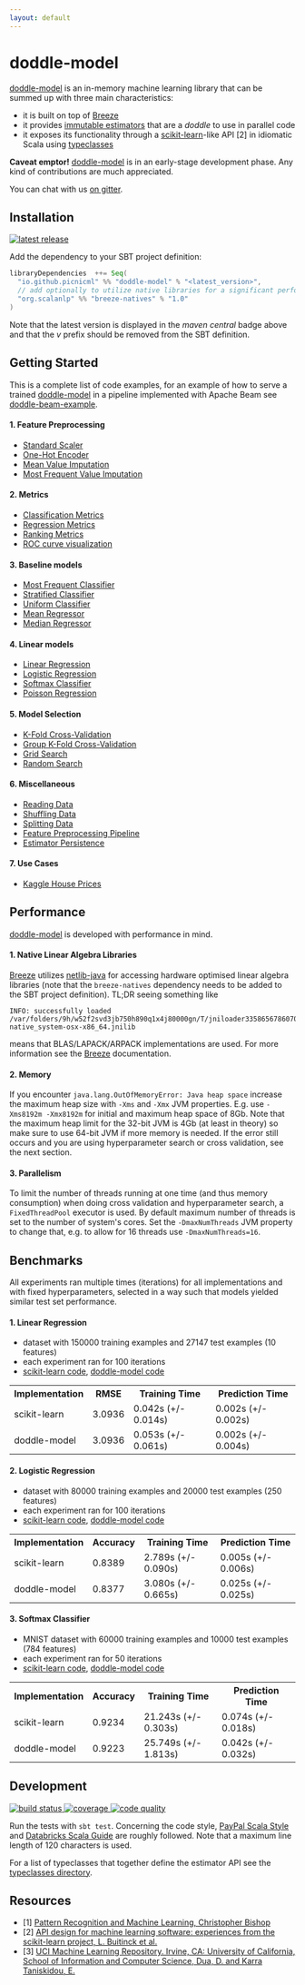 ```yaml
---
layout: default
---
```


# doddle-model
[doddle-model](https://github.com/picnicml/doddle-model) is an in-memory machine learning library that can be summed up with three main characteristics:
* it is built on top of [Breeze](https://github.com/scalanlp/breeze)
* it provides [immutable estimators](https://en.wikipedia.org/wiki/Immutable_object) that are a _doddle_ to use in parallel code
* it exposes its functionality through a [scikit-learn](https://github.com/scikit-learn/scikit-learn)-like API [2] in idiomatic Scala using [typeclasses](https://en.wikipedia.org/wiki/Type_class)

**Caveat emptor!** [doddle-model](https://github.com/picnicml/doddle-model) is in an early-stage development phase. Any kind of contributions are much appreciated.

You can chat with us [on gitter](https://gitter.im/picnicml/doddle-model).

## Installation
<a href="https://search.maven.org/search?q=g:io.github.picnicml">
    <img src="https://img.shields.io/maven-central/v/io.github.picnicml/doddle-model_2.12.svg?style=flat-square&label=maven%20central" alt="latest release"/>
</a>

Add the dependency to your SBT project definition:
```scala
libraryDependencies  ++= Seq(
  "io.github.picnicml" %% "doddle-model" % "<latest_version>",
  // add optionally to utilize native libraries for a significant performance boost
  "org.scalanlp" %% "breeze-natives" % "1.0"
)
```
Note that the latest version is displayed in the _maven central_ badge above and that the _v_ prefix should be removed from the SBT definition.

## Getting Started
This is a complete list of code examples, for an example of how to serve a trained [doddle-model](https://github.com/picnicml/doddle-model) in a pipeline implemented with Apache Beam see [doddle-beam-example](https://github.com/picnicml/doddle-beam-example).

#### 1. Feature Preprocessing
* [Standard Scaler](https://github.com/picnicml/doddle-model-examples/blob/master/src/main/scala/io/picnicml/doddlemodel/examples/preprocessing/StandardScalerExample.scala)
* [One-Hot Encoder](https://github.com/picnicml/doddle-model-examples/blob/master/src/main/scala/io/picnicml/doddlemodel/examples/preprocessing/OneHotEncoderExample.scala)
* [Mean Value Imputation](https://github.com/picnicml/doddle-model-examples/blob/master/src/main/scala/io/picnicml/doddlemodel/examples/impute/MeanValueImputerExample.scala)
* [Most Frequent Value Imputation](https://github.com/picnicml/doddle-model-examples/blob/master/src/main/scala/io/picnicml/doddlemodel/examples/impute//MostFrequentValueImputerExample.scala)

#### 2. Metrics
* [Classification Metrics](https://github.com/picnicml/doddle-model/blob/master/src/main/scala/io/picnicml/doddlemodel/metrics/ClassificationMetrics.scala)
* [Regression Metrics](https://github.com/picnicml/doddle-model/blob/master/src/main/scala/io/picnicml/doddlemodel/metrics/RegressionMetrics.scala)
* [Ranking Metrics](https://github.com/picnicml/doddle-model/blob/master/src/main/scala/io/picnicml/doddlemodel/metrics/RankingMetrics.scala)
* [ROC curve visualization](https://picnicml.github.io/doddle-model-examples/roc-curve-visualization.html)

#### 3. Baseline models
* [Most Frequent Classifier](https://github.com/picnicml/doddle-model-examples/blob/master/src/main/scala/io/picnicml/doddlemodel/examples/dummy/MostFrequentClassifierExample.scala)
* [Stratified Classifier](https://github.com/picnicml/doddle-model-examples/blob/master/src/main/scala/io/picnicml/doddlemodel/examples/dummy/StratifiedClassifierExample.scala)
* [Uniform Classifier](https://github.com/picnicml/doddle-model-examples/blob/master/src/main/scala/io/picnicml/doddlemodel/examples/dummy/UniformClassifierExample.scala)
* [Mean Regressor](https://github.com/picnicml/doddle-model-examples/blob/master/src/main/scala/io/picnicml/doddlemodel/examples/dummy/MeanRegressorExample.scala)
* [Median Regressor](https://github.com/picnicml/doddle-model-examples/blob/master/src/main/scala/io/picnicml/doddlemodel/examples/dummy/MedianRegressorExample.scala)

#### 4. Linear models
* [Linear Regression](https://github.com/picnicml/doddle-model-examples/blob/master/src/main/scala/io/picnicml/doddlemodel/examples/linear/LinearRegressionExample.scala)
* [Logistic Regression](https://github.com/picnicml/doddle-model-examples/blob/master/src/main/scala/io/picnicml/doddlemodel/examples/linear/LogisticRegressionExample.scala)
* [Softmax Classifier](https://github.com/picnicml/doddle-model-examples/blob/master/src/main/scala/io/picnicml/doddlemodel/examples/linear/SoftmaxClassifierExample.scala)
* [Poisson Regression](https://github.com/picnicml/doddle-model-examples/blob/master/src/main/scala/io/picnicml/doddlemodel/examples/linear/PoissonRegressionExample.scala)

#### 5. Model Selection
* [K-Fold Cross-Validation](https://github.com/picnicml/doddle-model-examples/blob/master/src/main/scala/io/picnicml/doddlemodel/examples/modelselection/KFoldExample.scala)
* [Group K-Fold Cross-Validation](https://github.com/picnicml/doddle-model-examples/blob/master/src/main/scala/io/picnicml/doddlemodel/examples/modelselection/GroupKFoldExample.scala)
* [Grid Search](https://github.com/picnicml/doddle-model-examples/blob/master/src/main/scala/io/picnicml/doddlemodel/examples/modelselection/GridSearchExample.scala)
* [Random Search](https://github.com/picnicml/doddle-model-examples/blob/master/src/main/scala/io/picnicml/doddlemodel/examples/modelselection/RandomSearchExample.scala)

#### 6. Miscellaneous
* [Reading Data](https://github.com/picnicml/doddle-model-examples/wiki/Reading-CSV-Data)
* [Shuffling Data](https://github.com/picnicml/doddle-model-examples/blob/master/src/main/scala/io/picnicml/doddlemodel/examples/misc/ShuffleDatasetExample.scala)
* [Splitting Data](https://github.com/picnicml/doddle-model-examples/blob/master/src/main/scala/io/picnicml/doddlemodel/examples/misc/SplitDatasetExample.scala)
* [Feature Preprocessing Pipeline](https://github.com/picnicml/doddle-model-examples/blob/master/src/main/scala/io/picnicml/doddlemodel/examples/pipeline/PipelineExample.scala)
* [Estimator Persistence](https://github.com/picnicml/doddle-model-examples/blob/master/src/main/scala/io/picnicml/doddlemodel/examples/misc/EstimatorPersistenceExample.scala)

#### 7. Use Cases
* [Kaggle House Prices](https://github.com/picnicml/doddle-model-examples/blob/master/src/main/scala/io/picnicml/doddlemodel/examples/usecase/HousePrices.scala)

## Performance
[doddle-model](https://github.com/picnicml/doddle-model) is developed with performance in mind.

#### 1. Native Linear Algebra Libraries
[Breeze](https://github.com/scalanlp/breeze) utilizes [netlib-java](https://github.com/fommil/netlib-java) for accessing hardware optimised linear algebra libraries (note that the `breeze-natives` dependency needs to be added to the SBT project definition). TL;DR seeing something like
```
INFO: successfully loaded /var/folders/9h/w52f2svd3jb750h890q1x4j80000gn/T/jniloader3358656786070405996netlib-native_system-osx-x86_64.jnilib
```
means that BLAS/LAPACK/ARPACK implementations are used. For more information see the [Breeze](https://github.com/scalanlp/breeze) documentation.

#### 2. Memory
If you encounter `java.lang.OutOfMemoryError: Java heap space` increase the maximum heap size with `-Xms` and `-Xmx` JVM properties. E.g. use `-Xms8192m -Xmx8192m` for initial and maximum heap space of 8Gb. Note that the maximum heap limit for the 32-bit JVM is 4Gb (at least in theory) so make sure to use 64-bit JVM if more memory is needed. If the error still occurs and you are using hyperparameter search or cross validation, see the next section.

#### 3. Parallelism
To limit the number of threads running at one time (and thus memory consumption) when doing cross validation and hyperparameter search, a `FixedThreadPool` executor is used. By default maximum number of threads is set to the number of system's cores. Set the `-DmaxNumThreads` JVM property to change that, e.g. to allow for 16 threads use `-DmaxNumThreads=16`.

## Benchmarks
All experiments ran multiple times (iterations) for all implementations and with fixed hyperparameters, selected in a way such that models yielded similar test set performance.

#### 1. Linear Regression
- dataset with 150000 training examples and 27147 test examples (10 features)
- each experiment ran for 100 iterations
- [scikit-learn code](https://github.com/picnicml/doddle-benchmark/blob/master/src/main/scala/com/picnicml/doddlemodel/linear/sklearn_linear_regression.py), [doddle-model code](https://github.com/picnicml/doddle-benchmark/blob/master/src/main/scala/com/picnicml/doddlemodel/linear/DoddleLinearRegression.scala)

<table>
<tr>
    <th>Implementation</th>
    <th>RMSE</th>
    <th>Training Time</th>
    <th>Prediction Time</th>
</tr>
<tr>
    <td>scikit-learn</td>
    <td>3.0936</td>
    <td>0.042s (+/- 0.014s)</td>
    <td>0.002s (+/- 0.002s)</td>
</tr>
<tr>
    <td>doddle-model</td>
    <td>3.0936</td>
    <td>0.053s (+/- 0.061s)</td>
    <td>0.002s (+/- 0.004s)</td>
</tr>
</table>

#### 2. Logistic Regression
- dataset with 80000 training examples and 20000 test examples (250 features)
- each experiment ran for 100 iterations
- [scikit-learn code](https://github.com/picnicml/doddle-benchmark/blob/master/src/main/scala/com/picnicml/doddlemodel/linear/sklearn_logistic_regression.py), [doddle-model code](https://github.com/picnicml/doddle-benchmark/blob/master/src/main/scala/com/picnicml/doddlemodel/linear/DoddleLogisticRegression.scala)

<table>
<tr>
    <th>Implementation</th>
    <th>Accuracy</th>
    <th>Training Time</th>
    <th>Prediction Time</th>
</tr>
<tr>
    <td>scikit-learn</td>
    <td>0.8389</td>
    <td>2.789s (+/- 0.090s)</td>
    <td>0.005s (+/- 0.006s)</td>
</tr>
<tr>
    <td>doddle-model</td>
    <td>0.8377</td>
    <td>3.080s (+/- 0.665s)</td>
    <td>0.025s (+/- 0.025s)</td>
</tr>
</table>

#### 3. Softmax Classifier
- MNIST dataset with 60000 training examples and 10000 test examples (784 features)
- each experiment ran for 50 iterations
- [scikit-learn code](https://github.com/picnicml/doddle-benchmark/blob/master/src/main/scala/com/picnicml/doddlemodel/linear/sklearn_softmax_classifier.py), [doddle-model code](https://github.com/picnicml/doddle-benchmark/blob/master/src/main/scala/com/picnicml/doddlemodel/linear/DoddleSoftmaxClassifier.scala)

<table>
<tr>
    <th>Implementation</th>
    <th>Accuracy</th>
    <th>Training Time</th>
    <th>Prediction Time</th>
</tr>
<tr>
    <td>scikit-learn</td>
    <td>0.9234</td>
    <td>21.243s (+/- 0.303s)</td>
    <td>0.074s (+/- 0.018s)</td>
</tr>
<tr>
    <td>doddle-model</td>
    <td>0.9223</td>
    <td>25.749s (+/- 1.813s)</td>
    <td>0.042s (+/- 0.032s)</td>
</tr>
</table>

## Development
<a href="https://circleci.com/gh/picnicml/doddle-model">
    <img src="https://img.shields.io/circleci/project/github/picnicml/doddle-model/master.svg?style=flat-square&label=circleci" alt="build status"/>
</a>
<a href="https://app.codacy.com/project/inejc/doddle-model/dashboard">
    <img src="https://img.shields.io/codacy/coverage/9f1dad5c6d6041dd85db71adabba3e72.svg?style=flat-square&label=codacy" alt="coverage"/>
</a>
<a href="https://app.codacy.com/project/inejc/doddle-model/dashboard">
    <img src="https://img.shields.io/codacy/grade/9f1dad5c6d6041dd85db71adabba3e72/master.svg?style=flat-square&label=codacy" alt="code quality"/>
</a>

Run the tests with `sbt test`. Concerning the code style, [PayPal Scala Style](https://github.com/paypal/scala-style-guide) and [Databricks Scala Guide](https://github.com/databricks/scala-style-guide) are roughly followed. Note that a maximum line length of 120 characters is used.

For a list of typeclasses that together define the estimator API see the [typeclasses directory](https://github.com/picnicml/doddle-model/tree/master/src/main/scala/io/picnicml/doddlemodel/typeclasses).

## Resources
* [1] [Pattern Recognition and Machine Learning, Christopher Bishop](http://www.springer.com/gp/book/9780387310732)
* [2] [API design for machine learning software: experiences from the scikit-learn project, L. Buitinck et al.](https://arxiv.org/abs/1309.0238)
* [3] [UCI Machine Learning Repository. Irvine, CA: University of California, School of Information and Computer Science, Dua, D. and Karra Taniskidou, E.](http://archive.ics.uci.edu/ml)
